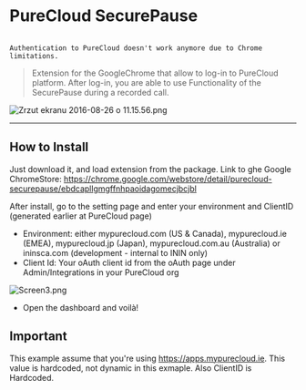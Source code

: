 PureCloud SecurePause
=============

```

Authentication to PureCloud doesn't work anymore due to Chrome limitations.

```


>Extension for the GoogleChrome that allow to log-in to PureCloud platform. After log-in, you are able to use Functionality of the SecurePause during a recorded call.

![Zrzut ekranu 2016-08-26 o 11.15.56.png](https://bitbucket.org/repo/rLgzEa/images/1330784784-Zrzut%20ekranu%202016-08-26%20o%2011.15.56.png)


___

How to Install
--------------

Just download it, and load extension from the package.
Link to ghe Google ChromeStore: https://chrome.google.com/webstore/detail/purecloud-securepause/ebdcapllgmgffnhpaoidagomecjbcjbl


After install, go to the setting page and enter your environment and ClientID (generated earlier at PureCloud page)

* Environment: either mypurecloud.com (US & Canada), mypurecloud.ie (EMEA), mypurecloud.jp (Japan), mypurecloud.com.au (Australia) or ininsca.com (development - internal to ININ only)
* Client Id: Your oAuth client id from the oAuth page under Admin/Integrations in your PureCloud org

![Screen3.png](https://bitbucket.org/repo/rLgzEa/images/1309031361-Screen3.png)


* Open the dashboard and voilà!

Important
--------------
This example assume that you're using https://apps.mypurecloud.ie. This value is hardcoded, not dynamic in this exmaple.
Also ClientID is Hardcoded.

